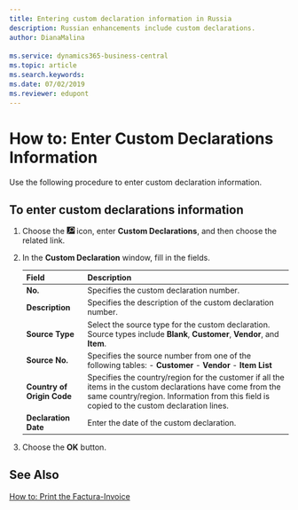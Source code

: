 ```yaml
---
title: Entering custom declaration information in Russia
description: Russian enhancements include custom declarations.
author: DianaMalina

ms.service: dynamics365-business-central
ms.topic: article
ms.search.keywords:
ms.date: 07/02/2019
ms.reviewer: edupont
---
```


# How to: Enter Custom Declarations Information

Use the following procedure to enter custom declaration information.

## To enter custom declarations information

1. Choose the ![Lightbulb that opens the Tell Me feature](../../media/ui-search/search_small.png "Tell me what you want to do") icon, enter **Custom Declarations**, and then choose the related link.

2. In the **Custom Declaration** window, fill in the fields.

   | Field                      | Description                                                  |
   | :------------------------- | :----------------------------------------------------------- |
   | **No.**                    | Specifies the custom declaration number.                     |
   | **Description**            | Specifies the description of the custom declaration number.  |
   | **Source Type**            | Select the source type for the custom declaration. Source types include **Blank**, **Customer**, **Vendor**, and **Item**. |
   | **Source No.**             | Specifies the source number from one of the following tables:   -   **Customer** -   **Vendor** -   **Item List** |
   | **Country of Origin Code** | Specifies the country/region for the customer if all the items in the custom declarations have come from the same country/region. Information from this field is copied to the custom declaration lines. |
   | **Declaration Date**       | Enter the date of the custom declaration.                    |

3. Choose the **OK** button.

## See Also

[How to: Print the Factura-Invoice](How-to-Print-the-Factura-Invoice.md)  
